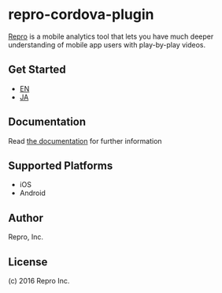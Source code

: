 # repro-cordova-plugin

[Repro](https://repro.io) is a mobile analytics tool that lets you have much deeper understanding of mobile app users with play-by-play videos.

## Get Started

- [EN](http://docs.repro.io/en/dev/sdk/getstarted/cordova.html)
- [JA](http://docs.repro.io/ja/dev/sdk/getstarted/cordova.html)

## Documentation

Read [the documentation](http://docs.repro.io) for further information

## Supported Platforms

- iOS
- Android

## Author

Repro, Inc.

## License

(c) 2016 Repro Inc.


